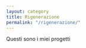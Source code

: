 ```yaml
---
layout: category
title: Rigenerazione
permalink: "/rigenerazione/"
---
```


Questi sono i miei progetti
